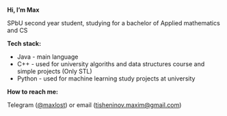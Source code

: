 <b>Hi, I’m Max</b>

SPbU second year student, studying for a bachelor of Applied mathematics and CS


<b>Tech stack:</b>
  - Java - main language
  - C++ - used for university algoriths and data structures course and simple projects (Only STL)
  - Python - used for machine learning study projects at university


<b>How to reach me:</b>

Telegram ([@maxlost](https://t.me/max_lost)) or email (tisheninov.maxim@gmail.com)

